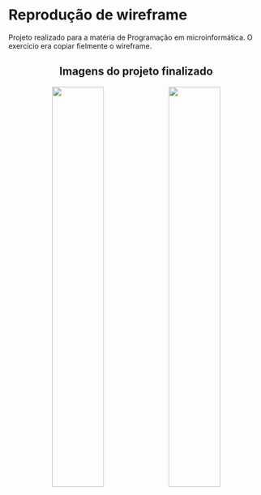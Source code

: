 

# Reprodução de wireframe
 Projeto realizado para a matéria de Programação em microinformática. O exercício era copiar fielmente o wireframe.
 <div align="center">



## Imagens do projeto finalizado
<img src="https://user-images.githubusercontent.com/72284498/194430306-0dda8871-8091-49da-8a06-eeef9f08b94e.png" width=45%>


<img src="https://user-images.githubusercontent.com/72284498/194430384-58bb6a72-0952-4601-9962-a16c9c97fa48.png" width=45%>

</div>
